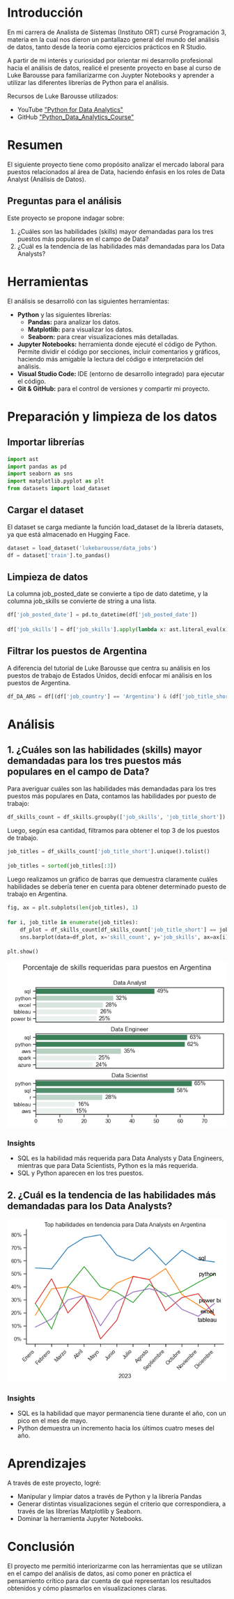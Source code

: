 # Introducción
En mi carrera de Analista de Sistemas (Instituto ORT) cursé Programación 3, materia en la cual nos dieron un pantallazo general del mundo del análisis de datos, tanto desde la teoría como ejercicios prácticos en R Studio.

A partir de mi interés y curiosidad por orientar mi desarrollo profesional hacia el análisis de datos, realicé el presente proyecto en base al curso de Luke Barousse para familiarizarme con Juypter Notebooks y aprender a utilizar las diferentes librerías de Python para el análisis.

Recursos de Luke Barousse utilizados:
- YouTube ["Python for Data Analytics"](https://www.youtube.com/watch?v=wUSDVGivd-8&t=27689s)
- GitHub ["Python_Data_Analytics_Course"](https://github.com/lukebarousse/Python_Data_Analytics_Course)

# Resumen
El siguiente proyecto tiene como propósito analizar el mercado laboral para puestos relacionados al área de Data, haciendo énfasis en los roles de Data Analyst (Análisis de Datos). 

## Preguntas para el análisis
Este proyecto se propone indagar sobre:
1. ¿Cuáles son las habilidades (skills) mayor demandadas para los tres puestos más populares en el campo de Data?
2. ¿Cuál es la tendencia de las habilidades más demandadas para los Data Analysts?

# Herramientas
El análisis se desarrolló con las siguientes herramientas:
- **Python** y las siguientes librerías:
    - **Pandas:** para analizar los datos.
    - **Matplotlib:** para visualizar los datos.
    - **Seaborn:** para crear visualizaciones más detalladas.
- **Jupyter Notebooks:** herramienta donde ejecuté el código de Python. Permite dividir el código por secciones, incluir comentarios y gráficos, haciendo más amigable la lectura del código e interpretación del análisis.
- **Visual Studio Code:** IDE (entorno de desarrollo integrado) para ejecutar el código.
- **Git & GitHub:** para el control de versiones y compartir mi proyecto.

# Preparación y limpieza de los datos
## Importar librerías
```python
import ast 
import pandas as pd
import seaborn as sns
import matplotlib.pyplot as plt
from datasets import load_dataset
```
## Cargar el dataset
El dataset se carga mediante la función load_dataset de la librería datasets, ya que está almacenado en Hugging Face.
```python
dataset = load_dataset('lukebarousse/data_jobs')
df = dataset['train'].to_pandas()
```

## Limpieza de datos
La columna job_posted_date se convierte a tipo de dato datetime, y la columna job_skills se convierte de string a una lista.
```python
df['job_posted_date'] = pd.to_datetime(df['job_posted_date'])

df['job_skills'] = df['job_skills'].apply(lambda x: ast.literal_eval(x) if pd.notna(x) else x)
```
## Filtrar los puestos de Argentina
A diferencia del tutorial de Luke Barousse que centra su análisis en los puestos de trabajo de Estados Unidos, decídi enfocar mi 
análisis en los puestos de Argentina.
```python
df_DA_ARG = df[(df['job_country'] == 'Argentina') & (df['job_title_short'] == 'Data Analyst')]
```

# Análisis
## 1. ¿Cuáles son las habilidades (skills) mayor demandadas para los tres puestos más populares en el campo de Data?
Para averiguar cuáles son las habilidades más demandadas para los tres puestos más populares en Data, contamos las habilidades por puesto de trabajo:
```python
df_skills_count = df_skills.groupby(['job_skills', 'job_title_short']).size()
```
Luego, según esa cantidad, filtramos para obtener el top 3 de los puestos de trabajo.
```python
job_titles = df_skills_count['job_title_short'].unique().tolist()

job_titles = sorted(job_titles[:3])
```

Luego realizamos un gráfico de barras que demuestra claramente cuáles habilidades se debería tener en cuenta para obtener determinado puesto de trabajo en Argentina.
```python
fig, ax = plt.subplots(len(job_titles), 1)

for i, job_title in enumerate(job_titles):
    df_plot = df_skills_count[df_skills_count['job_title_short'] == job_title].head(5)[::-1]
    sns.barplot(data=df_plot, x='skill_count', y='job_skills', ax=ax[i], hue='skill_count', palette='light:seagreen')

plt.show()
```
![Gráfico de top 5 skills para el top 3 de puestos de Data en Argentina](images/barplot_skill_demand.png)

### Insights
- SQL es la habilidad más requerida para Data Analysts y Data Engineers, mientras que para Data Scientists, Python es la más requerida.
- SQL y Python aparecen en los tres puestos.

## 2. ¿Cuál es la tendencia de las habilidades más demandadas para los Data Analysts?
![Gráfico de las skills en tendencia para puestos de Data Analysts](images/lineplot_skills_trend.png)

### Insights
- SQL es la habilidad que mayor permanencia tiene durante el año, con un pico en el mes de mayo.
- Python demuestra un incremento hacia los últimos cuatro meses del año.

# Aprendizajes
A través de este proyecto, logré:
- Manipular y limpiar datos a través de Python y la librería Pandas
- Generar distintas visualizaciones según el criterio que correspondiera, a través de las librerías Matplotlib y Seaborn.
- Dominar la herramienta Jupyter Notebooks.

# Conclusión
El proyecto me permitió interiorizarme con las herramientas que se utilizan en el campo del análisis de datos, así como poner en práctica el pensamiento crítico para dar cuenta de qué representan los resultados obtenidos y cómo plasmarlos en visualizaciones claras.
